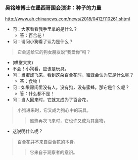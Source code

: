### 吴铭峰博士在墨西哥国会演讲：种子的力量
http://www.ah.chinanews.com/news/2018/0412/110261.shtml
- 问：大家看看我手里拿的是什么？
  - 答：百合花！
- 问：请问小狗看了认为是什么？
>它会送给它的狗女朋友说“我爱你”吗？
  - (哄堂大笑)
- 不会！小狗看，应该是玩具。
- 问：当蜜蜂飞来，看到这朵百合花时，蜜蜂会认为它是什么呢？
  - 答：食物！
- 问：如果房间里没有人，没有狗，没有蜜蜂，那它是什么呢？
  - 答：什么都不是！
- 问：当人回来时，它就又成为了百合花，
>小狗进来时，它又成为狗心中的玩具，
>>蜜蜂再次飞来时，它也许又成为其食物，
- 这说明什么呢？
>百合花并不来自百合花的本身，
>>它来自于观察者的意识。